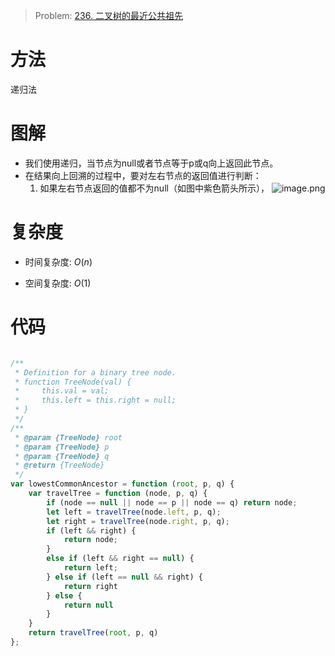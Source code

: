 > Problem: [236. 二叉树的最近公共祖先](https://leetcode.cn/problems/lowest-common-ancestor-of-a-binary-tree/description/)

# 方法
递归法

# 图解
- 我们使用递归，当节点为null或者节点等于p或q向上返回此节点。
- 在结果向上回溯的过程中，要对左右节点的返回值进行判断：
  1. 如果左右节点返回的值都不为null（如图中紫色箭头所示）， 
![image.png](https://pic.leetcode.cn/1669445958-rcFtJO-image.png)


# 复杂度
- 时间复杂度: $O(n)$

- 空间复杂度: $O(1)$

# 代码
```JavaScript

/**
 * Definition for a binary tree node.
 * function TreeNode(val) {
 *     this.val = val;
 *     this.left = this.right = null;
 * }
 */
/**
 * @param {TreeNode} root
 * @param {TreeNode} p
 * @param {TreeNode} q
 * @return {TreeNode}
 */
var lowestCommonAncestor = function (root, p, q) {
    var travelTree = function (node, p, q) {
        if (node == null || node == p || node == q) return node;
        let left = travelTree(node.left, p, q);
        let right = travelTree(node.right, p, q);
        if (left && right) {
            return node;
        }
        else if (left && right == null) {
            return left;
        } else if (left == null && right) {
            return right
        } else {
            return null
        }
    }
    return travelTree(root, p, q)
};
```
